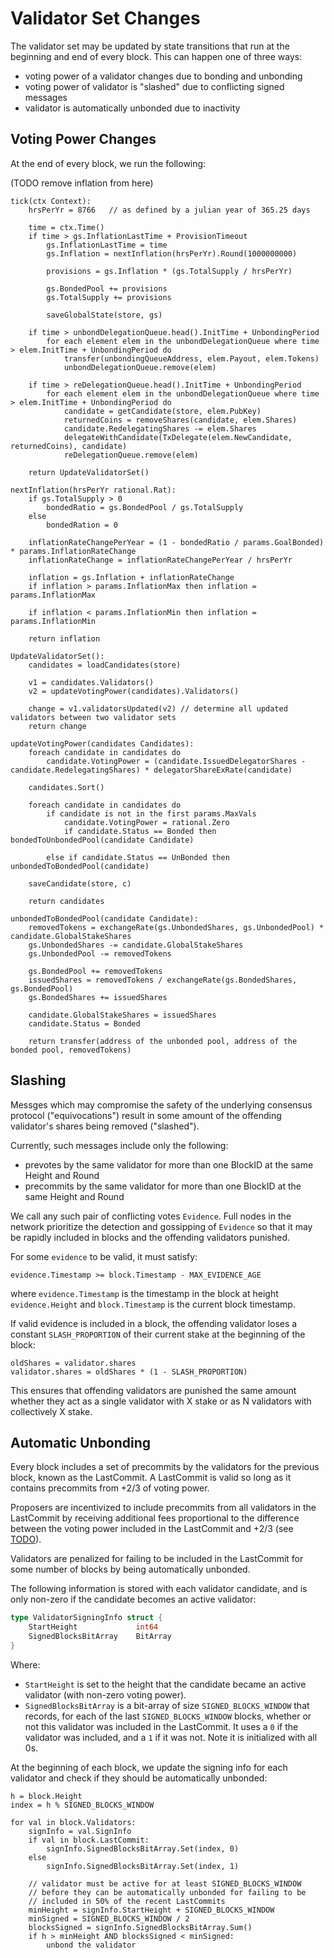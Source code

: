 # Validator Set Changes

The validator set may be updated by state transitions that run at the beginning and
end of every block. This can happen one of three ways:

- voting power of a validator changes due to bonding and unbonding
- voting power of validator is "slashed" due to conflicting signed messages
- validator is automatically unbonded due to inactivity

## Voting Power Changes

At the end of every block, we run the following:

(TODO remove inflation from here)

```golang
tick(ctx Context):
    hrsPerYr = 8766   // as defined by a julian year of 365.25 days
    
    time = ctx.Time()
    if time > gs.InflationLastTime + ProvisionTimeout 
        gs.InflationLastTime = time
        gs.Inflation = nextInflation(hrsPerYr).Round(1000000000)
        
        provisions = gs.Inflation * (gs.TotalSupply / hrsPerYr)
        
        gs.BondedPool += provisions
        gs.TotalSupply += provisions
        
        saveGlobalState(store, gs)
    
    if time > unbondDelegationQueue.head().InitTime + UnbondingPeriod 
        for each element elem in the unbondDelegationQueue where time > elem.InitTime + UnbondingPeriod do
    	    transfer(unbondingQueueAddress, elem.Payout, elem.Tokens)
    	    unbondDelegationQueue.remove(elem)
    
    if time > reDelegationQueue.head().InitTime + UnbondingPeriod 
        for each element elem in the unbondDelegationQueue where time > elem.InitTime + UnbondingPeriod do
            candidate = getCandidate(store, elem.PubKey)
            returnedCoins = removeShares(candidate, elem.Shares)
            candidate.RedelegatingShares -= elem.Shares 
            delegateWithCandidate(TxDelegate(elem.NewCandidate, returnedCoins), candidate)
            reDelegationQueue.remove(elem)
            
    return UpdateValidatorSet()

nextInflation(hrsPerYr rational.Rat):
    if gs.TotalSupply > 0 
        bondedRatio = gs.BondedPool / gs.TotalSupply
    else 
        bondedRation = 0
   
    inflationRateChangePerYear = (1 - bondedRatio / params.GoalBonded) * params.InflationRateChange
    inflationRateChange = inflationRateChangePerYear / hrsPerYr

    inflation = gs.Inflation + inflationRateChange
    if inflation > params.InflationMax then inflation = params.InflationMax
	
    if inflation < params.InflationMin then inflation = params.InflationMin
	
    return inflation 

UpdateValidatorSet():
    candidates = loadCandidates(store)

    v1 = candidates.Validators()
    v2 = updateVotingPower(candidates).Validators()

    change = v1.validatorsUpdated(v2) // determine all updated validators between two validator sets
    return change

updateVotingPower(candidates Candidates):
    foreach candidate in candidates do
	    candidate.VotingPower = (candidate.IssuedDelegatorShares - candidate.RedelegatingShares) * delegatorShareExRate(candidate)	
	    
    candidates.Sort()
	
    foreach candidate in candidates do
	    if candidate is not in the first params.MaxVals  
	        candidate.VotingPower = rational.Zero
	        if candidate.Status == Bonded then bondedToUnbondedPool(candidate Candidate)
		
	    else if candidate.Status == UnBonded then unbondedToBondedPool(candidate)
                      
	saveCandidate(store, c)
	
    return candidates

unbondedToBondedPool(candidate Candidate):
    removedTokens = exchangeRate(gs.UnbondedShares, gs.UnbondedPool) * candidate.GlobalStakeShares 
    gs.UnbondedShares -= candidate.GlobalStakeShares
    gs.UnbondedPool -= removedTokens
	
    gs.BondedPool += removedTokens
    issuedShares = removedTokens / exchangeRate(gs.BondedShares, gs.BondedPool)
    gs.BondedShares += issuedShares
    
    candidate.GlobalStakeShares = issuedShares
    candidate.Status = Bonded

    return transfer(address of the unbonded pool, address of the bonded pool, removedTokens)
```


## Slashing

Messges which may compromise the safety of the underlying consensus protocol ("equivocations")
result in some amount of the offending validator's shares being removed ("slashed").

Currently, such messages include only the following:

- prevotes by the same validator for more than one BlockID at the same
  Height and Round 
- precommits by the same validator for more than one BlockID at the same
  Height and Round 

We call any such pair of conflicting votes `Evidence`. Full nodes in the network prioritize the 
detection and gossipping of `Evidence` so that it may be rapidly included in blocks and the offending
validators punished.

For some `evidence` to be valid, it must satisfy: 

`evidence.Timestamp >= block.Timestamp - MAX_EVIDENCE_AGE`

where `evidence.Timestamp` is the timestamp in the block at height
`evidence.Height` and `block.Timestamp` is the current block timestamp.

If valid evidence is included in a block, the offending validator loses
a constant `SLASH_PROPORTION` of their current stake at the beginning of the block:

```
oldShares = validator.shares
validator.shares = oldShares * (1 - SLASH_PROPORTION)
```

This ensures that offending validators are punished the same amount whether they
act as a single validator with X stake or as N validators with collectively X
stake.


## Automatic Unbonding

Every block includes a set of precommits by the validators for the previous block, 
known as the LastCommit. A LastCommit is valid so long as it contains precommits from +2/3 of voting power.

Proposers are incentivized to include precommits from all
validators in the LastCommit by receiving additional fees
proportional to the difference between the voting power included in the
LastCommit and +2/3 (see [TODO](https://github.com/cosmos/cosmos-sdk/issues/967)).

Validators are penalized for failing to be included in the LastCommit for some
number of blocks by being automatically unbonded.

The following information is stored with each validator candidate, and is only non-zero if the candidate becomes an active validator:

```go
type ValidatorSigningInfo struct {
	StartHeight				int64
	SignedBlocksBitArray	BitArray
}
```

Where:
* `StartHeight` is set to the height that the candidate became an active validator (with non-zero voting power).
* `SignedBlocksBitArray` is a bit-array of size `SIGNED_BLOCKS_WINDOW` that records, for each of the last `SIGNED_BLOCKS_WINDOW` blocks,
whether or not this validator was included in the LastCommit. It uses a `0` if the validator was included, and a `1` if it was not.
Note it is initialized with all 0s. 

At the beginning of each block, we update the signing info for each validator and check if they should be automatically unbonded:

```
h = block.Height
index = h % SIGNED_BLOCKS_WINDOW

for val in block.Validators:
	signInfo = val.SignInfo
	if val in block.LastCommit:
		signInfo.SignedBlocksBitArray.Set(index, 0)
	else 
		signInfo.SignedBlocksBitArray.Set(index, 1)

	// validator must be active for at least SIGNED_BLOCKS_WINDOW
	// before they can be automatically unbonded for failing to be 
	// included in 50% of the recent LastCommits
	minHeight = signInfo.StartHeight + SIGNED_BLOCKS_WINDOW
	minSigned = SIGNED_BLOCKS_WINDOW / 2
	blocksSigned = signInfo.SignedBlocksBitArray.Sum() 
	if h > minHeight AND blocksSigned < minSigned:
		unbond the validator
```
